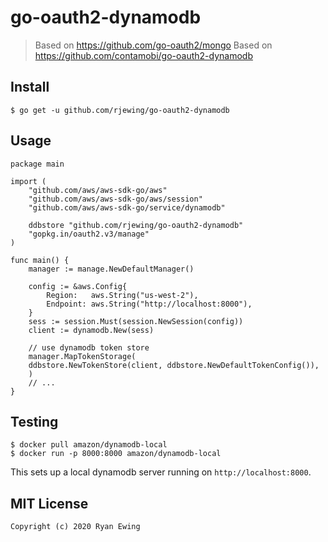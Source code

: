 # go-oauth2-dynamodb
> Based on https://github.com/go-oauth2/mongo
> Based on https://github.com/contamobi/go-oauth2-dynamodb

## Install
```
$ go get -u github.com/rjewing/go-oauth2-dynamodb
```

## Usage
```
package main

import (
	"github.com/aws/aws-sdk-go/aws"
	"github.com/aws/aws-sdk-go/aws/session"
	"github.com/aws/aws-sdk-go/service/dynamodb"
	
	ddbstore "github.com/rjewing/go-oauth2-dynamodb"
	"gopkg.in/oauth2.v3/manage"
)

func main() {
	manager := manage.NewDefaultManager()

	config := &aws.Config{
		Region:   aws.String("us-west-2"),
		Endpoint: aws.String("http://localhost:8000"),
	}
	sess := session.Must(session.NewSession(config))
	client := dynamodb.New(sess)

	// use dynamodb token store
	manager.MapTokenStorage(
	ddbstore.NewTokenStore(client, ddbstore.NewDefaultTokenConfig()),
	)
	// ...
}
```

## Testing
```
$ docker pull amazon/dynamodb-local
$ docker run -p 8000:8000 amazon/dynamodb-local
```

This sets up a local dynamodb server running on `http://localhost:8000`.

## MIT License
```
Copyright (c) 2020 Ryan Ewing
```
